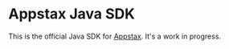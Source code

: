 # Appstax Java SDK

This is the official Java SDK for [Appstax](https://appstax.com). It's a work in progress.

